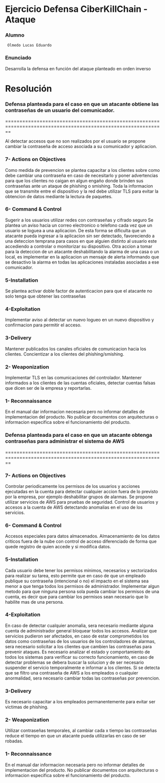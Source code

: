 Ejercicio Defensa CiberKillChain - Ataque
=====================================
### Alumno

	 Olmedo Lucas Eduardo

### Enunciado

Desarrolla la defensa en función del ataque planteado en orden inverso


Resolución
==========

### Defensa planteada para el caso en que un atacante obtiene las contraseñas de un usuario del comunicador. 
==============================================================================================================


Al detectar accesos que no son realizados por el usuario se propone cambiar la contraseña de acceso asociada a su comunicador y aplicacion. 


###  7- Actions on Objectives
Como medida de prevencion se plantea capacitar a los clientes sobre como debe cambiar una contraseña en caso de necesitarlo y poner advertencias para que los clientes no caigan en algun engaño donde brinden sus contraseñas ante un ataque de phishing o smishing. 
Toda la informacion que se transmite entre el dispositivo y la red debe utilizar TLS para evitar la obtencion de datos mediante la lectura de paquetes.

###  6- Command & Control
Sugerir a los usuarios utilizar redes con contraseñas y cifrado seguro
Se plantea un aviso hacia un correo electronico o telefono cada vez que un usuario se loguea a una aplicacion. De esta forma se dificulta que un atacante pueda ingresar a la aplicacion sin ser detectado, favoreciendo a una deteccion temprana para casos en que alguien distinto al usuario este accediendo a controlar o monitorizar su dispositivo.
Otra accion a tomar para la deteccion de un atacante deshabilitando la alarma de una casa o un local, es implementar en la aplicacion un mensaje de alerta informando que se desactivo la alarma en todas las aplicaciones instaladas asociadas a ese comunicador. 

###  5-Installation
Se plantea activar doble factor de autenticacion para que el atacante no solo tenga que obtener las contraseñas

###  4-Exploitation
Implementar aviso al detectar un nuevo logueo en un nuevo dispositivo y confirmacion para permitir el acceso.

###  3-Delivery 
Mantener publicados los canales oficiales de comunicacion hacia los clientes. Concientizar a los clientes del phishing/smishing.

###  2- Weaponization 
Implementar TLS en las comunicaciones del controlador.
Mantener informados a los clientes de las cuentas oficiales, detectar cuentas falsas que dicen ser de la empresa y reportarlas. 

###  1- Reconnaissance
En el manual dar informacion necesaria pero no informar detalles de implementacion del producto. 
No publicar documentos con arquitecturas o informacion especifica sobre el funcionamiento del producto. 


### Defensa planteada para el caso en que un atacante obtenga contraseñas para administrar el sistema de AWS
==============================================================================================================

###  7- Actions on Objectives
Controlar periodicamente los permisos de los usuarios y acciones ejecutadas en la cuenta para detectar cualquier accion fuera de lo previsto por la empresa, por ejemplo deshabilitar grupos de alarmas.
Se propone utilizar servicios de AWS para pruebas de seguridad. 
Control de usuarios y accesos a la cuenta de AWS detectando anomalias en el uso de los servicios. 

###  6- Command & Control
Accesos especiales para datos almacenados. Almacenamiento de los datos criticos fuera de la nube con control de acceso diferenciado de forma que quede registro de quien accede y si modifica datos. 

###  5-Installation
Cada usuario debe tener los permisos minimos, necesarios y sectorizados para realizar su tarea, esto permite que en caso de que un empleado publique su contraseña (intencional o no) el impacto en el sistema sea menor a que tenga todos los permisos de administrador. Implementar algun metodo para que ninguna persona sola pueda cambiar los permisos de una cuenta, es decir que para cambiar los permisos sean necesario que lo habilite mas de una persona. 

###  4-Exploitation 
En caso de detectar cualquier anomalia, sera necesario mediante alguna cuenta de administrador general bloquear todos los accesos. Analizar que servicios pudieron ser afectados, en caso de estar comprometidos los datos como contraseñas de los usuarios de los controladores de alarmas, sera necesario solicitar a los clientes que cambien las contraseñas para prevenir ataques. 
Es necesario analizar el estado y comportamiento de todos los sistemas para verificar su correcto funcionamiento, en caso de detectar problemas se debera buscar la solucion y de ser necesario suspender el servicio temporalmente e informar a los clientes. 
Si se detecta que se filtro una contraseña de AWS a los empleados o cualquier anormalidad, sera necesario cambiar todas las contraseñas por prevencion. 

###  3-Delivery 
Es necesario capacitar a los empleados permanentemente para evitar ser victimas de phishing.

###  2- Weaponization 
Utilizar contraseñas temporales, al cambiar cada x tiempo las contraseñas reduce el tiempo en que un atacante pueda utilizarlas en caso de ser robadas.

###  1- Reconnaissance
En el manual dar informacion necesaria pero no informar detalles de implementacion del producto. 
No publicar documentos con arquitecturas o informacion especifica sobre el funcionamiento del producto. 


